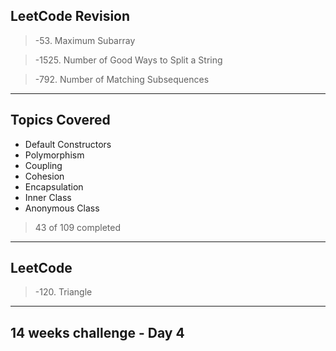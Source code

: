 ## LeetCode Revision

> -53. Maximum Subarray

> -1525. Number of Good Ways to Split a String

> -792. Number of Matching Subsequences

---

## Topics Covered

- Default Constructors
- Polymorphism
- Coupling
- Cohesion
- Encapsulation
- Inner Class
- Anonymous Class

> 43 of 109 completed

---

## LeetCode

> -120. Triangle

---

## 14 weeks challenge - Day 4
